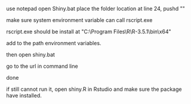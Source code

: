 use notepad open Shiny.bat
place the folder location at line 24, pushd ""

make sure system environment variable can call rscript.exe

rscript.exe should be install at "C:\Program Files\R\R-3.5.1\bin\x64"

add to the path environment variables.

then open shiny.bat

go to the url in command line

done

if still cannot run it, open shiny.R in Rstudio and 
make sure the package have installed.
